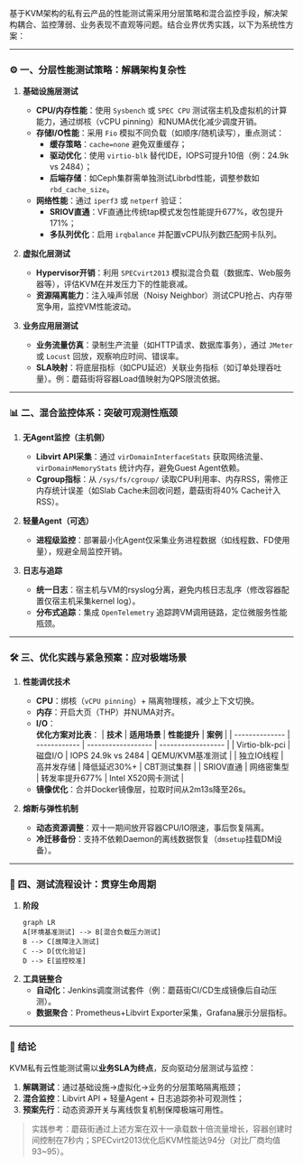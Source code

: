 基于KVM架构的私有云产品的性能测试需采用分层策略和混合监控手段，解决架构耦合、监控薄弱、业务表现不直观等问题。结合业界优秀实践，以下为系统性方案：

---

### ⚙ 一、分层性能测试策略：解耦架构复杂性
1. **基础设施层测试**  
    - **CPU/内存性能**：使用 `Sysbench` 或 `SPEC CPU` 测试宿主机及虚拟机的计算能力，通过绑核（vCPU pinning）和NUMA优化减少调度开销。
    - **存储I/O性能**：采用 `Fio` 模拟不同负载（如顺序/随机读写），重点测试：
      - **缓存策略**：`cache=none` 避免双重缓存；
      - **驱动优化**：使用 `virtio-blk` 替代IDE，IOPS可提升10倍（例：24.9k vs 2484）；
      - **后端存储**：如Ceph集群需单独测试Librbd性能，调整参数如 `rbd_cache_size`。
    - **网络性能**：通过 `iperf3` 或 `netperf` 验证：
      - **SRIOV直通**：VF直通比传统tap模式发包性能提升677%，收包提升171%；
      - **多队列优化**：启用 `irqbalance` 并配置vCPU队列数匹配网卡队列。

2. **虚拟化层测试**  
    - **Hypervisor开销**：利用 `SPECvirt2013` 模拟混合负载（数据库、Web服务器等），评估KVM在并发压力下的性能衰减。
    - **资源隔离能力**：注入噪声邻居（Noisy Neighbor）测试CPU抢占、内存带宽争用，监控VM性能波动。

3. **业务应用层测试**  
    - **业务流量仿真**：录制生产流量（如HTTP请求、数据库事务），通过 `JMeter` 或 `Locust` 回放，观察响应时间、错误率。
    - **SLA映射**：将底层指标（如CPU延迟）关联业务指标（如订单处理吞吐量）。例：蘑菇街将容器Load值映射为QPS限流依据。

---

### 📊 二、混合监控体系：突破可观测性瓶颈
1. **无Agent监控（主机侧）**  
    - **Libvirt API采集**：通过 `virDomainInterfaceStats` 获取网络流量、`virDomainMemoryStats` 统计内存，避免Guest Agent依赖。
    - **Cgroup指标**：从 `/sys/fs/cgroup/` 读取CPU利用率、内存RSS，需修正内存统计误差（如Slab Cache未回收问题，蘑菇街将40% Cache计入RSS）。

2. **轻量Agent（可选）**  
    - **进程级监控**：部署最小化Agent仅采集业务进程数据（如线程数、FD使用量），规避全局监控开销。

3. **日志与追踪**  
    - **统一日志**：宿主机与VM的rsyslog分离，避免内核日志乱序（修改容器配置仅宿主机采集kernel log）。
    - **分布式追踪**：集成 `OpenTelemetry` 追踪跨VM调用链路，定位微服务性能瓶颈。

---

### 🛠 三、优化实践与紧急预案：应对极端场景
1. **性能调优技术**  
    - **CPU**：绑核（`vCPU pinning`）+ 隔离物理核，减少上下文切换。
    - **内存**：开启大页（THP）并NUMA对齐。
    - **I/O**：  
        **优化方案对比表**：
        | **技术**       | **适用场景** | **性能提升**       | **案例**           |
        | -------------- | ------------ | ------------------ | ------------------ |
        | Virtio-blk-pci | 磁盘I/O      | IOPS 24.9k vs 2484 | QEMU/KVM基准测试   |
        | 独立IO线程     | 高并发存储   | 降低延迟30%+       | CBT测试集群        |
        | SRIOV直通      | 网络密集型   | 转发率提升677%     | Intel X520网卡测试 |
    - **镜像优化**：合并Docker镜像层，拉取时间从2m13s降至26s。

2. **熔断与弹性机制**  
    - **动态资源调整**：双十一期间放开容器CPU/IO限速，事后恢复隔离。
    - **冷迁移备份**：支持不依赖Daemon的离线数据恢复（`dmsetup`挂载DM设备）。

---

### 🔄 四、测试流程设计：贯穿生命周期
1. **阶段**  
    ```mermaid
    graph LR
    A[环境基准测试] --> B[混合负载压力测试]
    B --> C[故障注入测试]
    C --> D[优化验证]
    D --> E[监控校准]
    ```
2. **工具链整合**  
    - **自动化**：Jenkins调度测试套件（例：蘑菇街CI/CD生成镜像后自动压测）。
    - **数据聚合**：Prometheus+Libvirt Exporter采集，Grafana展示分层指标。

---

### 💎 结论
KVM私有云性能测试需以**业务SLA为终点**，反向驱动分层测试与监控：
1. **解耦测试**：通过基础设施→虚拟化→业务的分层策略隔离瓶颈；
2. **混合监控**：Libvirt API + 轻量Agent + 日志追踪弥补可观测性；
3. **预案先行**：动态资源开关与离线恢复机制保障极端可用性。

> 实践参考：蘑菇街通过上述方案在双十一承载数十倍流量增长，容器创建时间控制在7秒内；SPECvirt2013优化后KVM性能达94分（对比厂商均值93~95）。